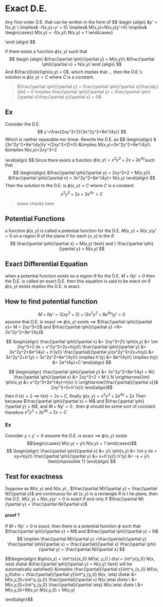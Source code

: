 # Exact D.E.
Any first-order D.E. that can be written in the form of 
$$ \begin {align}
&y' = f(x,y) \\ 
\implies& -f(x,y)+y' = 0\\
\implies& M(x,y)+N(x,y)y'=0\\
\implies& 
\begin{cases}
M(x,y) = -f(x,y)\\
N(x,y) = 1
\end{cases}

\end {align} $$

If there exists a function $\phi(x,y)$ such that 
$$ \begin {align}
&\frac{\partial \phi}{\partial y} = M(x,y)\\
&\frac{\partial \phi}{\partial x} = N(x,y)
\end {align} $$
And $\frac{d}{dx}\phi(x,y) = 0$, which implies that ...
then the D.E.'s solution is $\phi(x,y) = C$ where $C$ is a constant.
> $\frac{\partial \phi}{\partial y} + \frac{\partial \phi}{\partial x}\frac{dy}{dx} = 0 \implies \frac{\partial \phi}{\partial y} + \frac{\partial \phi}{\partial x}\frac{\partial y}{\partial x} = 0$ 

## Ex
Consider the D.E. 
$$
y'=\frac{2xy^3+2}{3x^2y^2+8e^{4y}}
$$
Which is neither separable nor linear. 
Rewrite the D.E. as
$$ \begin{align}
&(3x^2y^2+8e^{4y})y'+(2xy^3+2)=0\\
&\implies M(x,y)=3x^2y^2+8e^{4y}\\
&\implies N(x,y)=2xy^3+2

\end{align} $$
Since there exists a function $\phi(x,y)=x^2y^3+2x+2e^{4y}$such that 
$$ \begin{align}
&\frac{\partial \phi}{\partial y} = 2xy^3+2 = M(x,y)\\
&\frac{\partial \phi}{\partial x} = 3x^2y^2+8e^{4y}= N(x,y)
\end{align} $$
Then the solution to the D.E. is $\phi(x,y)=C$ where $C$ is a constant.
$$
x^2y^3+2x+2e^{4y}=C
$$

> some checks here


## Potential Functions
a function $\phi(x,y)$ is called a potential function for the D.E. $M(x,y)+N(x,y)y'=0$ on a region R of the plane
if for each $(x,y)$ in the $R$
$$
\frac{\partial \phi}{\partial x} = M(x,y) \text{ and } \frac{\partial \phi}{\partial y} = N(x,y)
$$

## Exact Differential Equation
when a potential function exists on a region $R$ for the D.E.
$M+Ny'=0$ then the D.E. is called an exact D.E. then this equation is said to be exect on $R$ 
$\phi(x,y)$ exists $implies$ the D.E. is exact.

## How to find potential function
$$
M+Ny'=(2xy^3+2)+(3x^2y^2+8e^{4y})y'=0
$$
assume that D.E. is exact $\implies$ $\phi(x,y)$ exists
$\implies$ $\frac{\partial \phi}{\partial x}= M = 2xy^3+2$ and $\frac{\partial \phi}{\partial y} =N= 3x^2y^2+8e^{4y}$

$$
\begin{align}
\frac{\partial \phi}{\partial x} &= 2xy^3+2\\
\phi(x,y) &= \int 2xy^3+2 dx = x^2y^3+2x+h(y)\\
\frac{\partial \phi}{\partial y} &= 3x^2y^2+8e^{4y} + h'(y)\\
\frac{\partial}{\partial y}(x^2y^3+2x+h(y)) &= 3x^2y^2+h'(y) = 3x^2y^2+8e^{4y}\\
\implies h'(y) &= 8e^{4y}\\
\implies h(y) &= 2e^{4y}+C
\end{align}
$$

$$ \begin{align}
\frac{\partial \phi}{\partial y} &= 3x^2y^2+8e^{4y} = N\\
\frac{\partial \phi}{\partial x} &= 2xy^3+2 = M \\
N \xrightarrow{\int} \phi(x,y) &= x^2y^3+2e^{4y}+h(x) \\
\xrightarrow{\frac{\partial}{\partial x}}& 2xy^3+0+h'(x)\\
\end{align}$$
then $h'(x)=2$ $\implies$ $h(x)=2x+C$, finally $\phi(x,y)=x^2y^3+2e^{4y}+2x$
Then because $\frac{\partial \phi}{\partial x} = M$ and $\frac{\partial \phi}{\partial y} = N$, and $M+Ny'=0$ , then $\phi$ should be some sort of constant.  therefore $x^2y^3+2e^{4y}+2x=C$


### Ex
Consider $y+y'=0$
assume the D.E. is exact $\implies$ $\phi(x,y)$ exists
$$\begin{cases}
M(x,y) = y\\
N(x,y) = 1
\end{cases}$$
$$
\begin{align}
\frac{\partial \phi}{\partial x} &= y\\
\phi(x,y) &= \int y dx = xy+h(y)\\
\frac{\partial \phi}{\partial y} &= x+h'(y)\\
h'(y) &= -x + y\\ 
\text{impossible ?}
\end{align}
$$

## Test for exactness
Suppose se $M(x,y)$ and $N(x,y)$ , $\frac{\partial M}{\partial y} = \frac{\partial N}{\partial x}$ are continuous for all $(x,y)$ in a rectangle $R$ is t he plane, then the D.E. $M(x,y)+N(x,y)y'=0$ is exact if and only if $\frac{\partial M}{\partial y} = \frac{\partial N}{\partial x}$ 

#### proof ?
If $M+Ny'=0$ is exact, then there is a potential function $\phi$ such that $\frac{\partial \phi}{\partial x} = M$ and $\frac{\partial \phi}{\partial y} = N$ 
$$
\implies \frac{\partial M}{\partial y} =\frac{\partial}{\partial y} \frac{\partial \phi}{\partial x} = \frac{\partial}{\partial x} \frac{\partial \phi}{\partial y} = \frac{\partial N}{\partial x}
$$

$$\begin{align}
&\phi(x,y) = \int^{x}_{x_0} M(\xi, y_0 ) d\xi = \int^y_{y_0} N(x, \eta) d\eta\\
&\frac{\partial \phi}{\partial y} = N(x,y) \text{ will be automatically satisfied}\\
&\implies \frac{\partial}{\partial x}\int^x_{x_0} M(\xi, y_0)d\xi + \frac{\partial}{\partial y}\int^y_{y_0} N(x, \eta) d\eta\\
&= M(x,y_0)+\int^y_{y_0} \frac{\partial}{\partial x} N(x,\eta) d\eta \\
&= M(x,y_0)+\int^y_{y_0} \frac{\partial}{\partial \eta} M(x,\eta) d\eta \\
&= M(x,y_0)+M(x,y)-M(x,y_0) = M(x,y)

\end{align}$$



















	
